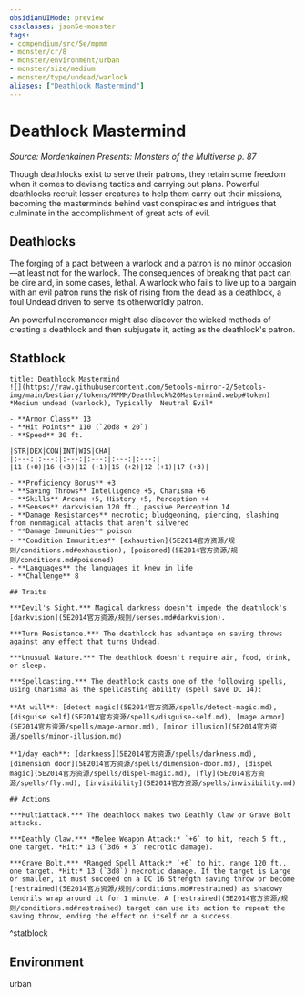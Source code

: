 ```yaml
---
obsidianUIMode: preview
cssclasses: json5e-monster
tags:
- compendium/src/5e/mpmm
- monster/cr/8
- monster/environment/urban
- monster/size/medium
- monster/type/undead/warlock
aliases: ["Deathlock Mastermind"]
---
```

# Deathlock Mastermind
*Source: Mordenkainen Presents: Monsters of the Multiverse p. 87*  

Though deathlocks exist to serve their patrons, they retain some freedom when it comes to devising tactics and carrying out plans. Powerful deathlocks recruit lesser creatures to help them carry out their missions, becoming the masterminds behind vast conspiracies and intrigues that culminate in the accomplishment of great acts of evil.

## Deathlocks

The forging of a pact between a warlock and a patron is no minor occasion—at least not for the warlock. The consequences of breaking that pact can be dire and, in some cases, lethal. A warlock who fails to live up to a bargain with an evil patron runs the risk of rising from the dead as a deathlock, a foul Undead driven to serve its otherworldly patron.

An powerful necromancer might also discover the wicked methods of creating a deathlock and then subjugate it, acting as the deathlock's patron.

## Statblock

```ad-statblock
title: Deathlock Mastermind
![](https://raw.githubusercontent.com/5etools-mirror-2/5etools-img/main/bestiary/tokens/MPMM/Deathlock%20Mastermind.webp#token)
*Medium undead (warlock), Typically  Neutral Evil*

- **Armor Class** 13
- **Hit Points** 110 (`20d8 + 20`)
- **Speed** 30 ft.

|STR|DEX|CON|INT|WIS|CHA|
|:---:|:---:|:---:|:---:|:---:|:---:|
|11 (+0)|16 (+3)|12 (+1)|15 (+2)|12 (+1)|17 (+3)|

- **Proficiency Bonus** +3
- **Saving Throws** Intelligence +5, Charisma +6
- **Skills** Arcana +5, History +5, Perception +4
- **Senses** darkvision 120 ft., passive Perception 14
- **Damage Resistances** necrotic; bludgeoning, piercing, slashing from nonmagical attacks that aren't silvered
- **Damage Immunities** poison
- **Condition Immunities** [exhaustion](5E2014官方资源/规则/conditions.md#exhaustion), [poisoned](5E2014官方资源/规则/conditions.md#poisoned)
- **Languages** the languages it knew in life
- **Challenge** 8

## Traits

***Devil's Sight.*** Magical darkness doesn't impede the deathlock's [darkvision](5E2014官方资源/规则/senses.md#darkvision).

***Turn Resistance.*** The deathlock has advantage on saving throws against any effect that turns Undead.

***Unusual Nature.*** The deathlock doesn't require air, food, drink, or sleep.

***Spellcasting.*** The deathlock casts one of the following spells, using Charisma as the spellcasting ability (spell save DC 14):

**At will**: [detect magic](5E2014官方资源/spells/detect-magic.md), [disguise self](5E2014官方资源/spells/disguise-self.md), [mage armor](5E2014官方资源/spells/mage-armor.md), [minor illusion](5E2014官方资源/spells/minor-illusion.md)

**1/day each**: [darkness](5E2014官方资源/spells/darkness.md), [dimension door](5E2014官方资源/spells/dimension-door.md), [dispel magic](5E2014官方资源/spells/dispel-magic.md), [fly](5E2014官方资源/spells/fly.md), [invisibility](5E2014官方资源/spells/invisibility.md)

## Actions

***Multiattack.*** The deathlock makes two Deathly Claw or Grave Bolt attacks.

***Deathly Claw.*** *Melee Weapon Attack:* `+6` to hit, reach 5 ft., one target. *Hit:* 13 (`3d6 + 3` necrotic damage).

***Grave Bolt.*** *Ranged Spell Attack:* `+6` to hit, range 120 ft., one target. *Hit:* 13 (`3d8`) necrotic damage. If the target is Large or smaller, it must succeed on a DC 16 Strength saving throw or become [restrained](5E2014官方资源/规则/conditions.md#restrained) as shadowy tendrils wrap around it for 1 minute. A [restrained](5E2014官方资源/规则/conditions.md#restrained) target can use its action to repeat the saving throw, ending the effect on itself on a success.
```
^statblock

## Environment

urban